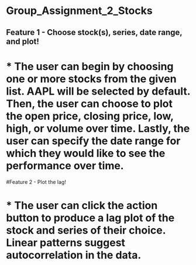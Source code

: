# Group_Assignment_2_Stocks

## Feature 1 - Choose stock(s), series, date range, and plot!
# * The user can begin by choosing one or more stocks from the given list. AAPL will be selected by default. Then, the user can choose to plot the open price, closing price, low, high, or volume over time. Lastly, the user can specify the date range for which they would like to see the performance over time.

#Feature 2 - Plot the lag!
# * The user can click the action button to produce a lag plot of the stock and series of their choice. Linear patterns suggest autocorrelation in the data. 

